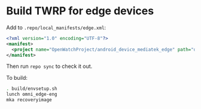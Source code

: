 # Build TWRP for edge devices

Add to `.repo/local_manifests/edge.xml`:

```xml
<?xml version="1.0" encoding="UTF-8"?>
<manifest>
  <project name="OpenWatchProject/android_device_mediatek_edge" path="device/mediatek/edge" remote="github" revision="android-7.1" />
</manifest>
```

Then run `repo sync` to check it out.

To build:

```sh
. build/envsetup.sh
lunch omni_edge-eng
mka recoveryimage
```
